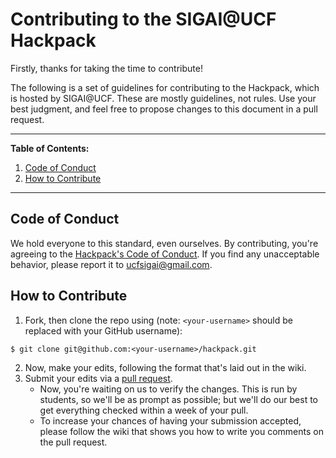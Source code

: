 # Contributing to the SIGAI@UCF Hackpack

Firstly, thanks for taking the time to contribute! 

The following is a set of guidelines for contributing to the Hackpack, which is hosted by SIGAI@UCF. 
These are mostly guidelines, not rules. 
Use your best judgment, and feel free to propose changes to this document in a pull request.

---

**Table of Contents:**
1. [Code of Conduct](#code-of-conduct)
1. [How to Contribute](#how-to-contribute)

---

## Code of Conduct
We hold everyone to this standard, even ourselves.
By contributing, you're agreeing to the [Hackpack's Code of Conduct](https://github.com/ucfsigai/hackpack/blob/master/CODE_OF_CONDUCT.md).
If you find any unacceptable behavior, please report it to ucfsigai@gmail.com.

## How to Contribute
1. Fork, then clone the repo using (note: `<your-username>` should be replaced with your GitHub username):
```
$ git clone git@github.com:<your-username>/hackpack.git
```
2. Now, make your edits, following the format that's laid out in the wiki.
3. Submit your edits via a [pull request](https://github.com/ucfsigai/hackpack/compare/).
   - Now, you're waiting on us to verify the changes. This is run by students, so we'll be as prompt as possible; 
   but we'll do our best to get everything checked within a week of your pull.
   - To increase your chances of having your submission accepted, please follow the wiki that shows you how to write you comments on the pull request.
